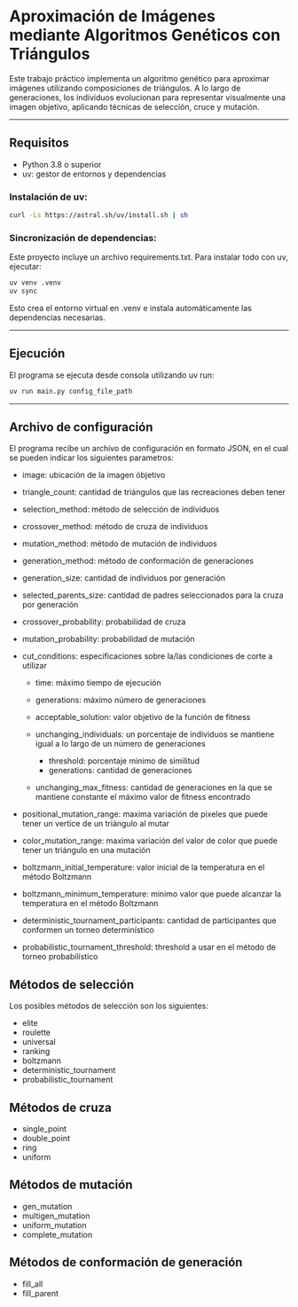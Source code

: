 # Aproximación de Imágenes mediante Algoritmos Genéticos con Triángulos

Este trabajo práctico implementa un algoritmo genético para aproximar imágenes utilizando composiciones de triángulos. A lo largo de generaciones, los individuos evolucionan para representar visualmente una imagen objetivo, aplicando técnicas de selección, cruce y mutación.

---

## Requisitos

- Python 3.8 o superior
- uv: gestor de entornos y dependencias

### Instalación de uv:

```bash
curl -Ls https://astral.sh/uv/install.sh | sh
```

### Sincronización de dependencias:

Este proyecto incluye un archivo requirements.txt. Para instalar todo con uv, ejecutar:

```bash
uv venv .venv  
uv sync
```

Esto crea el entorno virtual en .venv e instala automáticamente las dependencias necesarias.

---

## Ejecución

El programa se ejecuta desde consola utilizando uv run:

```bash
uv run main.py config_file_path
```

---

## Archivo de configuración

El programa recibe un archivo de configuración en formato JSON, en el cual se pueden indicar los siguientes parametros:

- image: ubicación de la imagen óbjetivo
- triangle_count: cantidad de triángulos que las recreaciones deben tener
- selection_method: método de selección de individuos
- crossover_method: método de cruza de individuos
- mutation_method: método de mutación de individuos
- generation_method: método de conformación de generaciones
- generation_size: cantidad de individuos por generación
- selected_parents_size: cantidad de padres seleccionados para la cruza por generación
- crossover_probability: probabilidad de cruza
- mutation_probability: probabilidad de mutación
- cut_conditions: especificaciones sobre la/las condiciones de corte a utilizar

  - time: máximo tiempo de ejecución
  - generations: máximo número de generaciones
  - acceptable_solution: valor objetivo de la función de fitness
  - unchanging_individuals: un porcentaje de individuos se mantiene igual a lo largo de un número de generaciones
        
    - threshold: porcentaje minimo de similitud
    - generations: cantidad de generaciones
  - unchanging_max_fitness: cantidad de generaciones en la que se mantiene constante el máximo valor de fitness encontrado

- positional_mutation_range: maxima variación de pixeles que puede tener un vertice de un triángulo al mutar
- color_mutation_range: maxima variación del valor de color que puede tener un triángulo en una mutación
- boltzmann_initial_temperature: valor inicial de la temperatura en el método Boltzmann
- boltzmann_minimum_temperature: minimo valor que puede alcanzar la temperatura en el método Boltzmann
- deterministic_tournament_participants: cantidad de participantes que conformen un torneo determinístico
- probabilistic_tournament_threshold: threshold a usar en el método de torneo probabilístico

## Métodos de selección

Los posibles métodos de selección son los siguientes:

- elite
- roulette
- universal
- ranking
- boltzmann
- deterministic_tournament
- probabilistic_tournament

## Métodos de cruza

- single_point
- double_point
- ring
- uniform

## Métodos de mutación

- gen_mutation
- multigen_mutation
- uniform_mutation
- complete_mutation

## Métodos de conformación de generación

- fill_all
- fill_parent

